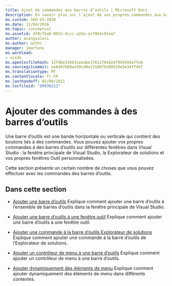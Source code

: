 ```yaml
---
title: Ajout de commandes aux barres d’outils | Microsoft Docs
description: En savoir plus sur l’ajout de vos propres commandes aux barres d’outils Windows dans Visual Studio, notamment la fenêtre principale, la Explorateur de solutions et les fenêtres Outil personnalisées.
ms.custom: SEO-VS-2020
ms.date: 11/04/2016
ms.topic: conceptual
ms.assetid: 4f8cfba8-0653-4ccc-a2da-acf064c83aa7
author: acangialosi
ms.author: anthc
manager: jmartens
ms.workload:
- vssdk
ms.openlocfilehash: 12fd6e336631eeabe1761276442df993d44affe8
ms.sourcegitcommit: ae6d47b09a439cd0e13180f5e89510e3e347fd47
ms.translationtype: MT
ms.contentlocale: fr-FR
ms.lasthandoff: 02/08/2021
ms.locfileid: "99939212"
---
```

# <a name="add-commands-to-toolbars"></a>Ajouter des commandes à des barres d’outils
Une barre d’outils est une bande horizontale ou verticale qui contient des boutons liés à des commandes. Vous pouvez ajouter vos propres commandes à des barres d’outils sur différentes fenêtres dans Visual Studio : la fenêtre principale de Visual Studio, la Explorateur de solutions et vos propres fenêtres Outil personnalisées.

 Cette section présente un certain nombre de choses que vous pouvez effectuer avec les commandes des barres d’outils.

## <a name="in-this-section"></a>Dans cette section
- [Ajouter une barre d’outils](../extensibility/adding-a-toolbar.md) Explique comment ajouter une barre d’outils à l’ensemble de barres d’outils dans la fenêtre principale de Visual Studio.

- [Ajouter une barre d’outils à une fenêtre outil](../extensibility/adding-a-toolbar-to-a-tool-window.md) Explique comment ajouter une barre d’outils à une fenêtre outil.

- [Ajouter une commande à la barre d’outils Explorateur de solutions](../extensibility/adding-a-command-to-the-solution-explorer-toolbar.md) Explique comment ajouter une commande à la barre d’outils de l’Explorateur de solutions.

- [Ajouter un contrôleur de menu à une barre d’outils](../extensibility/adding-a-menu-controller-to-a-toolbar.md) Explique comment ajouter un contrôleur de menu à une barre d’outils.

- [Ajouter dynamiquement des éléments de menu](../extensibility/dynamically-adding-menu-items.md) Explique comment ajouter dynamiquement des éléments de menu dans différents contextes.
